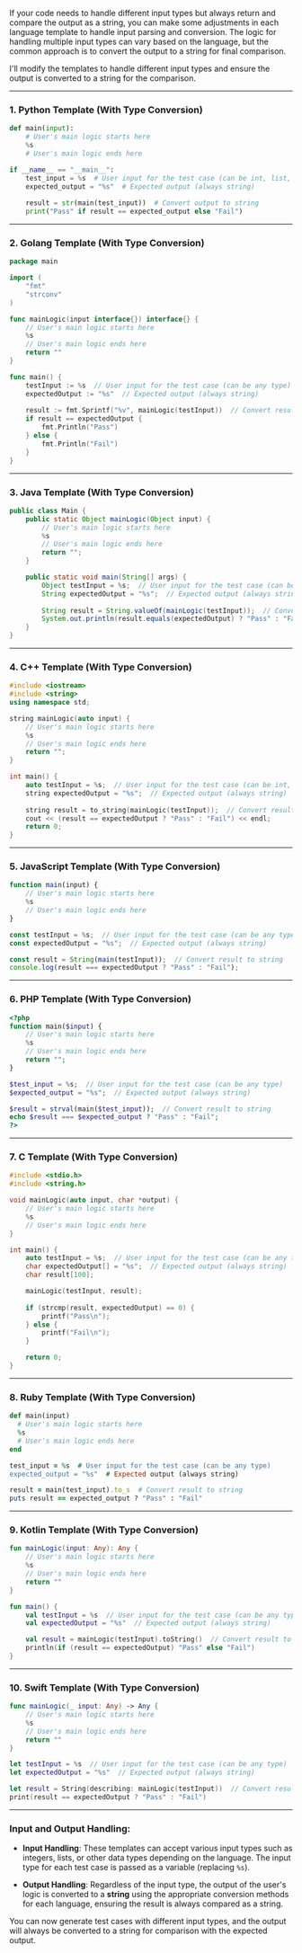If your code needs to handle different input types but always return and compare the output as a string, you can make some adjustments in each language template to handle input parsing and conversion. The logic for handling multiple input types can vary based on the language, but the common approach is to convert the output to a string for final comparison.

I'll modify the templates to handle different input types and ensure the output is converted to a string for the comparison.

---

### 1. **Python Template (With Type Conversion)**
```python
def main(input):
    # User's main logic starts here
    %s
    # User's main logic ends here

if __name__ == "__main__":
    test_input = %s  # User input for the test case (can be int, list, etc.)
    expected_output = "%s"  # Expected output (always string)
    
    result = str(main(test_input))  # Convert output to string
    print("Pass" if result == expected_output else "Fail")
```

---

### 2. **Golang Template (With Type Conversion)**
```go
package main

import (
    "fmt"
    "strconv"
)

func mainLogic(input interface{}) interface{} {
    // User's main logic starts here
    %s
    // User's main logic ends here
    return ""
}

func main() {
    testInput := %s  // User input for the test case (can be any type)
    expectedOutput := "%s"  // Expected output (always string)
    
    result := fmt.Sprintf("%v", mainLogic(testInput))  // Convert result to string
    if result == expectedOutput {
        fmt.Println("Pass")
    } else {
        fmt.Println("Fail")
    }
}
```

---

### 3. **Java Template (With Type Conversion)**
```java
public class Main {
    public static Object mainLogic(Object input) {
        // User's main logic starts here
        %s
        // User's main logic ends here
        return "";
    }

    public static void main(String[] args) {
        Object testInput = %s;  // User input for the test case (can be any type)
        String expectedOutput = "%s";  // Expected output (always string)
        
        String result = String.valueOf(mainLogic(testInput));  // Convert result to string
        System.out.println(result.equals(expectedOutput) ? "Pass" : "Fail");
    }
}
```

---

### 4. **C++ Template (With Type Conversion)**
```cpp
#include <iostream>
#include <string>
using namespace std;

string mainLogic(auto input) {
    // User's main logic starts here
    %s
    // User's main logic ends here
    return "";
}

int main() {
    auto testInput = %s;  // User input for the test case (can be int, list, etc.)
    string expectedOutput = "%s";  // Expected output (always string)
    
    string result = to_string(mainLogic(testInput));  // Convert result to string
    cout << (result == expectedOutput ? "Pass" : "Fail") << endl;
    return 0;
}
```

---

### 5. **JavaScript Template (With Type Conversion)**
```javascript
function main(input) {
    // User's main logic starts here
    %s
    // User's main logic ends here
}

const testInput = %s;  // User input for the test case (can be any type)
const expectedOutput = "%s";  // Expected output (always string)

const result = String(main(testInput));  // Convert result to string
console.log(result === expectedOutput ? "Pass" : "Fail");
```

---

### 6. **PHP Template (With Type Conversion)**
```php
<?php
function main($input) {
    // User's main logic starts here
    %s
    // User's main logic ends here
    return "";
}

$test_input = %s;  // User input for the test case (can be any type)
$expected_output = "%s";  // Expected output (always string)

$result = strval(main($test_input));  // Convert result to string
echo $result === $expected_output ? "Pass" : "Fail";
?>
```

---

### 7. **C Template (With Type Conversion)**
```c
#include <stdio.h>
#include <string.h>

void mainLogic(auto input, char *output) {
    // User's main logic starts here
    %s
    // User's main logic ends here
}

int main() {
    auto testInput = %s;  // User input for the test case (can be any type)
    char expectedOutput[] = "%s";  // Expected output (always string)
    char result[100];

    mainLogic(testInput, result);
    
    if (strcmp(result, expectedOutput) == 0) {
        printf("Pass\n");
    } else {
        printf("Fail\n");
    }

    return 0;
}
```

---

### 8. **Ruby Template (With Type Conversion)**
```ruby
def main(input)
  # User's main logic starts here
  %s
  # User's main logic ends here
end

test_input = %s  # User input for the test case (can be any type)
expected_output = "%s"  # Expected output (always string)

result = main(test_input).to_s  # Convert result to string
puts result == expected_output ? "Pass" : "Fail"
```

---

### 9. **Kotlin Template (With Type Conversion)**
```kotlin
fun mainLogic(input: Any): Any {
    // User's main logic starts here
    %s
    // User's main logic ends here
    return ""
}

fun main() {
    val testInput = %s  // User input for the test case (can be any type)
    val expectedOutput = "%s"  // Expected output (always string)

    val result = mainLogic(testInput).toString()  // Convert result to string
    println(if (result == expectedOutput) "Pass" else "Fail")
}
```

---

### 10. **Swift Template (With Type Conversion)**
```swift
func mainLogic(_ input: Any) -> Any {
    // User's main logic starts here
    %s
    // User's main logic ends here
    return ""
}

let testInput = %s  // User input for the test case (can be any type)
let expectedOutput = "%s"  // Expected output (always string)

let result = String(describing: mainLogic(testInput))  // Convert result to string
print(result == expectedOutput ? "Pass" : "Fail")
```

---

### Input and Output Handling:

- **Input Handling**: These templates can accept various input types such as integers, lists, or other data types depending on the language. The input type for each test case is passed as a variable (replacing `%s`).
  
- **Output Handling**: Regardless of the input type, the output of the user's logic is converted to a **string** using the appropriate conversion methods for each language, ensuring the result is always compared as a string.

You can now generate test cases with different input types, and the output will always be converted to a string for comparison with the expected output.